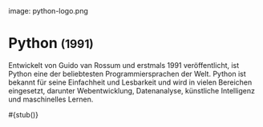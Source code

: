 <div class='meta'>
image: python-logo.png
</div>

# Python <span style='font-size: 80%;'>(1991)</span>

<p class='abstract'>
Entwickelt von Guido van Rossum und erstmals 1991 veröffentlicht, ist Python eine der beliebtesten Programmiersprachen der Welt. Python ist bekannt für seine Einfachheit und Lesbarkeit und wird in vielen Bereichen eingesetzt, darunter Webentwicklung, Datenanalyse, künstliche Intelligenz und maschinelles Lernen.
</p>

<div class='alert alert-warning'>#{stub()}</div>
